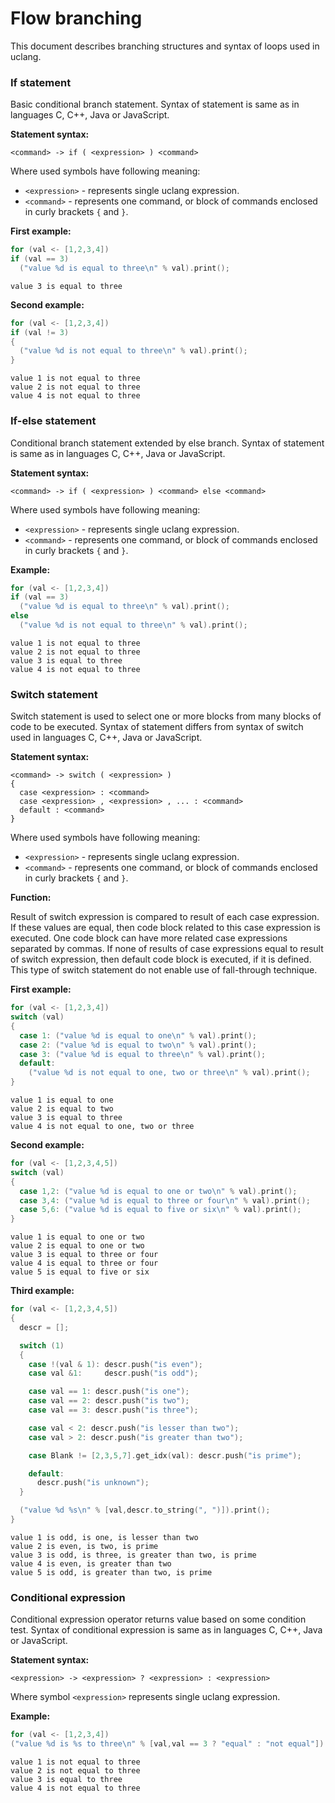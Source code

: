 
# Flow branching

This document describes branching structures and syntax of loops used in
uclang.

### If statement

Basic conditional branch statement. Syntax of statement is same as in
languages C, C++, Java or JavaScript.

**Statement syntax:**

```
<command> -> if ( <expression> ) <command>
```

Where used symbols have following meaning:

* `<expression>` - represents single uclang expression.
* `<command>` - represents one command, or block of commands enclosed in curly
  brackets `{` and `}`.

**First example:**

```cpp
for (val <- [1,2,3,4])
if (val == 3)
  ("value %d is equal to three\n" % val).print();
```
```
value 3 is equal to three
```

**Second example:**

```cpp
for (val <- [1,2,3,4])
if (val != 3)
{
  ("value %d is not equal to three\n" % val).print();
}
```
```
value 1 is not equal to three
value 2 is not equal to three
value 4 is not equal to three
```

### If-else statement

Conditional branch statement extended by else branch. Syntax of statement is
same as in languages C, C++, Java or JavaScript.

**Statement syntax:**

```
<command> -> if ( <expression> ) <command> else <command>
```

Where used symbols have following meaning:

* `<expression>` - represents single uclang expression.
* `<command>` - represents one command, or block of commands enclosed in curly
  brackets `{` and `}`.

**Example:**

```cpp
for (val <- [1,2,3,4])
if (val == 3)
  ("value %d is equal to three\n" % val).print();
else
  ("value %d is not equal to three\n" % val).print();
```
```
value 1 is not equal to three
value 2 is not equal to three
value 3 is equal to three
value 4 is not equal to three
```

<!--
### If-else syntax grammar rules

Grammar rules of if-else statement, that are defined in real syntax grammar
used for parsing of uclang source files:

```
<command>   -> if <condition> <if_else>
<condition> -> ( <expression> )
<if_else>   -> <command>
<if_else>   -> <command> else <command>
```
-->

### Switch statement

Switch statement is used to select one or more blocks from many blocks of code
to be executed. Syntax of statement differs from syntax of switch used in
languages C, C++, Java or JavaScript.

**Statement syntax:**

```
<command> -> switch ( <expression> )
{
  case <expression> : <command>
  case <expression> , <expression> , ... : <command>
  default : <command>
}
```

Where used symbols have following meaning:

* `<expression>` - represents single uclang expression.
* `<command>` - represents one command, or block of commands enclosed in curly
  brackets `{` and `}`.

**Function:**

Result of switch expression is compared to result of each case expression. If
these values are equal, then code block related to this case expression is
executed. One code block can have more related case expressions separated by
commas. If none of results of case expressions equal to result of switch
expression, then default code block is executed, if it is defined.  This type
of switch statement do not enable use of fall-through technique.

**First example:**

```cpp
for (val <- [1,2,3,4])
switch (val)
{
  case 1: ("value %d is equal to one\n" % val).print();
  case 2: ("value %d is equal to two\n" % val).print();
  case 3: ("value %d is equal to three\n" % val).print();
  default:
    ("value %d is not equal to one, two or three\n" % val).print();
}
```
```
value 1 is equal to one
value 2 is equal to two
value 3 is equal to three
value 4 is not equal to one, two or three
```

**Second example:**

```cpp
for (val <- [1,2,3,4,5])
switch (val)
{
  case 1,2: ("value %d is equal to one or two\n" % val).print();
  case 3,4: ("value %d is equal to three or four\n" % val).print();
  case 5,6: ("value %d is equal to five or six\n" % val).print();
}
```
```
value 1 is equal to one or two
value 2 is equal to one or two
value 3 is equal to three or four
value 4 is equal to three or four
value 5 is equal to five or six
```

**Third example:**

```cpp
for (val <- [1,2,3,4,5])
{
  descr = [];

  switch (1)
  {
    case !(val & 1): descr.push("is even");
    case val &1:     descr.push("is odd");

    case val == 1: descr.push("is one");
    case val == 2: descr.push("is two");
    case val == 3: descr.push("is three");

    case val < 2: descr.push("is lesser than two");
    case val > 2: descr.push("is greater than two");

    case Blank != [2,3,5,7].get_idx(val): descr.push("is prime");

    default:
      descr.push("is unknown");
  }

  ("value %d %s\n" % [val,descr.to_string(", ")]).print();
}
```
```
value 1 is odd, is one, is lesser than two
value 2 is even, is two, is prime
value 3 is odd, is three, is greater than two, is prime
value 4 is even, is greater than two
value 5 is odd, is greater than two, is prime
```

### Conditional expression

Conditional expression operator returns value based on some condition test.
Syntax of conditional expression is same as in languages C, C++, Java or
JavaScript.

**Statement syntax:**

```
<expression> -> <expression> ? <expression> : <expression>
```

Where symbol `<expression>` represents single uclang expression.

**Example:**

```cpp
for (val <- [1,2,3,4])
("value %d is %s to three\n" % [val,val == 3 ? "equal" : "not equal"]).print();
```
```
value 1 is not equal to three
value 2 is not equal to three
value 3 is equal to three
value 4 is not equal to three
```

